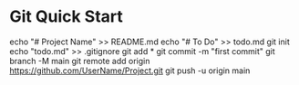 # Git Quick Start

echo "# Project Name" >> README.md
echo "# To Do" >> todo.md
git init
echo "todo.md" >> .gitignore
git add *
git commit -m "first commit"
git branch -M main
git remote add origin https://github.com/UserName/Project.git
git push -u origin main